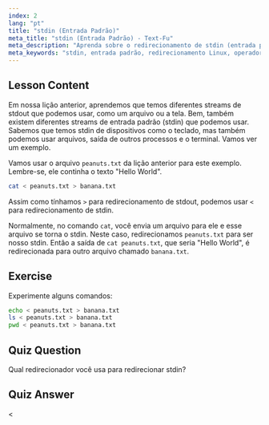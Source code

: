 ```yaml
---
index: 2
lang: "pt"
title: "stdin (Entrada Padrão)"
meta_title: "stdin (Entrada Padrão) - Text-Fu"
meta_description: "Aprenda sobre o redirecionamento de stdin (entrada padrão) no Linux. Entenda como usar o operador '<' com arquivos e comandos. Explore exemplos práticos e melhore suas habilidades de linha de comando no Linux."
meta_keywords: "stdin, entrada padrão, redirecionamento Linux, operador <, tutorial Linux, linha de comando, iniciante, guia"
---
```


## Lesson Content

Em nossa lição anterior, aprendemos que temos diferentes streams de stdout que podemos usar, como um arquivo ou a tela. Bem, também existem diferentes streams de entrada padrão (stdin) que podemos usar. Sabemos que temos stdin de dispositivos como o teclado, mas também podemos usar arquivos, saída de outros processos e o terminal. Vamos ver um exemplo.

Vamos usar o arquivo `peanuts.txt` da lição anterior para este exemplo. Lembre-se, ele continha o texto "Hello World".

```bash
cat < peanuts.txt > banana.txt
```

Assim como tínhamos `>` para redirecionamento de stdout, podemos usar `<` para redirecionamento de stdin.

Normalmente, no comando `cat`, você envia um arquivo para ele e esse arquivo se torna o stdin. Neste caso, redirecionamos `peanuts.txt` para ser nosso stdin. Então a saída de `cat peanuts.txt`, que seria "Hello World", é redirecionada para outro arquivo chamado `banana.txt`.

## Exercise

Experimente alguns comandos:

```bash
echo < peanuts.txt > banana.txt
ls < peanuts.txt > banana.txt
pwd < peanuts.txt > banana.txt
```

## Quiz Question

Qual redirecionador você usa para redirecionar stdin?

## Quiz Answer

<
